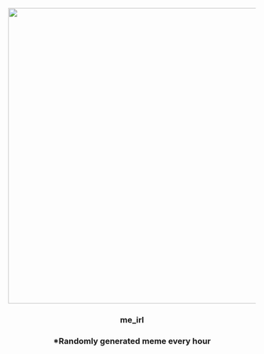 <p align="center">
        <img src="https://i.imgur.com/OkqRQT1.png" width="600" height="600">
        </p>
        <h3 align="center">me_irl</h3>
        <h3 align="center">*Randomly generated meme every hour</h3>
    